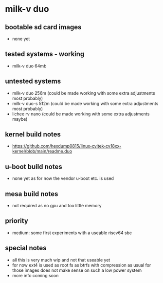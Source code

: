 # milk-v duo

## bootable sd card images

- none yet

## tested systems - working

- milk-v duo 64mb

## untested systems

- milk-v duo 256m (could be made working with some extra adjustments most probably)
- milk-v duo-s 512m (could be made working with some extra adjustments most probably)
- lichee rv nano (could be made working with some extra adjustments maybe)

## kernel build notes

- https://github.com/hexdump0815/linux-cvitek-cv18xx-kernel/blob/main/readme.duo

## u-boot build notes

- none yet as for now the vendor u-boot etc. is used

## mesa build notes

- not required as no gpu and too little memory

## priority

- medium: some first experiments with a useable riscv64 sbc

## special notes

- all this is very much wip and not that useable yet
- for now ext4 is used as root fs as btrfs with compression as usual for those images does not make sense on such a low power system
- more info coming soon

